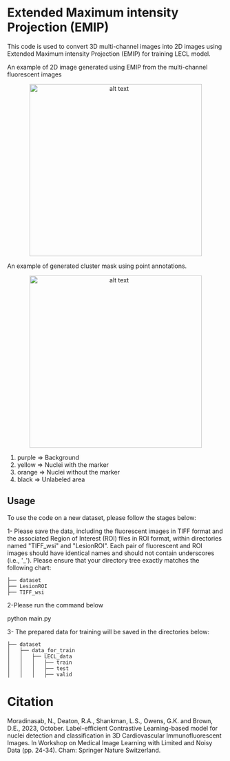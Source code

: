 # Extended Maximum intensity Projection (EMIP)

This code is used to convert 3D multi-channel images into 2D images using Extended Maximum intensity Projection (EMIP) for training LECL model. 

An example of 2D image generated using EMIP from the multi-channel fluorescent images

<p align="center">
<img src="img.png" alt="alt text" width="400" />
</p>

An example of generated cluster mask using point annotations.

<p align="center">
<img src="mask.png" alt="alt text" width="400" />
</p>

1. purple => Background
2. yellow => Nuclei with the marker
3. orange => Nuclei without the marker
4. black => Unlabeled area

## Usage

To use the code on a new dataset, please follow the stages below:

1- Please save the data, including the fluorescent images in TIFF format and the associated Region of Interest (ROI) files in ROI format, within directories named "TIFF_wsi" and "LesionROI". 
Each pair of fluorescent and ROI images should have identical names and should not contain underscores (i.e., '_').
Please ensure that your directory tree exactly matches the following chart:

```none
├── dataset
├── LesionROI
├── TIFF_wsi
```

2-Please run the command below

python main.py 

3- The prepared data for training will be saved in the directories below:

```none
├── dataset
│   ├── data_for_train
│   │   ├── LECL_data
│   │   │   ├── train
│   │   │   ├── test
│   │   │   ├── valid
```

# Citation

Moradinasab, N., Deaton, R.A., Shankman, L.S., Owens, G.K. and Brown, D.E., 2023, October. Label-efficient Contrastive Learning-based model for nuclei detection and classification in 3D Cardiovascular Immunofluorescent Images. In Workshop on Medical Image Learning with Limited and Noisy Data (pp. 24-34). Cham: Springer Nature Switzerland.
